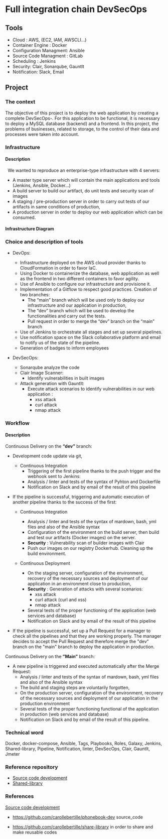 # Full integration chain DevSecOps
## Tools 

- Cloud : AWS, (EC2, IAM, AWSCLI...)
- Container Engine : Docker
- Configuration Managment: Ansible
- Source Code Managment : GitLab
- Scheduling : Jenkins
- Security: Clair, Sonarqube, Gauntlt
- Notification: Slack, Email

## Project 

### The context
                
The objective of this project is to deploy the web application by creating a complete DevSecOps-. For this application to be functional, it is necessary to deploy a MySQL database (backend) and a frontend.
In this project, the problems of businesses, related to storage, to the control of their data and processes were taken into account.

### Infrastructure

#### Description
 
We wanted to reproduce an enterprise-type infrastructure with 4 servers:
- A master type server which will contain the main applications and tools (Jenkins, Ansible, Docker…)
- A build server to build our artifact, do unit tests and security scan of images
- A staging / pre-production server in order to carry out tests of our artifacts in same conditions of production,
- A production server in order to deploy our web application which can be consumed.

#### Infrastructure Diagram



### Choice and description of tools

+ DevOps:
  + Infrastructure deployed on the AWS cloud provider thanks to CloudFormation in order to favor IaC.
  + Using Docker to containerize the database, web application as well as the frontend in two different containers to favor agility.
  + Use of Ansible to configure our infrastructure and provisione it.
  + Implementation of a Gitflow to respect good practices. Creation of two branches:
    + The “main” branch which will be used only to deploy our infrastructure and our application in production,
    + The “dev” branch which will be used to develop the functionalities and carry out the tests.
    + Pull request in order to merge the “dev” branch on the “main” branch
  + Use of Jenkins to orchestrate all stages and set up several pipelines.
  + Use notification space on the Slack collaborative platform and email to notify us of the state of the pipeline.
  + Generation of badges to inform employees

+ DevSecOps:
  + Sonarqube analyze the code
  + Clair Image Scanner:
    + Identify vulnerabilities in built images
  + Attack generation with Gauntlt:
    + Execute attack scenarios to identify vulnerabilities in our web application :
      + xss attack
      + curl attack
      + nmap attack

### Workflow

#### Description

Continuous Delivery on the **“dev”** branch:
+ Development code update via git,
  + Continuous Integration
    + Triggering of the first pipeline thanks to the push trigger and the webhook sent to Jenkins:
    + Analysis / linter and tests of the syntax of Pyhton and Dockerfile
    + Notification on Slack and by email of the result of this pipeline

+ If the pipeline is successful, triggering and automatic execution of another pipeline thanks to the success of the first:
  + Continuous Integration
     + Analysis / linter and tests of the syntax of mardown, bash, yml files and also of the Ansible syntax
     + Configuration of the environment on the build server, then build and test our artifacts (Docker images) on the server.
     + **Security** : Vulnerability scan of builder images with Clair
     + Push our images on our  registry Dockerhub. Cleaning up the build environment.
     
  + Continuous Deployment
     + On the staging server, configuration of the environment, recovery of the necessary sources and deployment of our application in an environment close to production,
     + **Security** : Generation of attacks with several scenarios:
       + xss attack
       + curl attack (curl and xss)
       + nmap attack
     + Several tests of the proper functioning of the application (web services and database)
     + Notification on Slack and by email of the result of this pipeline

+ If the pipeline is successful, set up a Pull Request for a manager to check all the pipelines and that they are working properly.
The manager decides to accept the Pull Request and therefore merge the "dev" branch on the "main" branch to deploy the application in production.

Continuous Delivery on the **”Main”** branch:
+ A new pipeline is triggered and executed automatically after the Merge Request:
  + Analysis / linter and tests of the syntax of mardown, bash, yml files and also of the Ansible syntax
  + The build and staging steps are voluntarily forgotten,
  + On the production server, configuration of the environment, recovery of the necessary sources and deployment of our application in the production environment
  + Several tests of the proper functioning functional of the application in production (web services and database)
  + Notification on Slack and by email of the result of this pipeline.


### Technical word

Docker, docker-compose, Ansible, Tags, Playbooks, Roles, Galaxy, Jenkins, Shared-library, Pipeline, Notification, linter, DevSecOps, Clair, Gauntlt, Jmeter

### Reference repository

+ [Source code development](https://github.com/carollebertille/devsecops-phonebook/tree/develop/phonebook-application "Source code development")
+ [Shared-library](https://github.com/samiamoura/devsecops-phonebook/tree/master/shared-library "Shared-library")
  
### References
[Source code development](https://github.com/carollebertille/phonebook-ansible-project/tree/develop/phonebook-dev "Source code development")
* https://github.com/carollebertille/phonebook-dev source_code

* https://github.com/carollebertille/share-library in order to share and make reusable codes
